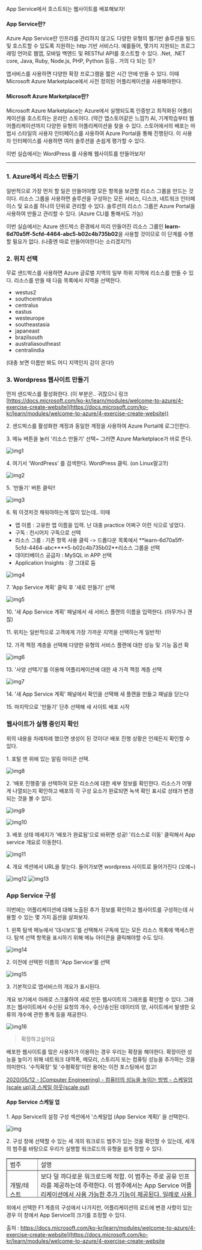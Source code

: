 
App Service에서 호스트되는 웹사이트를 배포해보자!

#### App Service란?

Azure App Service란 인프라를 관리하지 않고도 다양한 유형의 웹기반 솔루션을 빌드 및 호스트할 수 있도록 지원하는 http 기반 서비스다. 예를들어, 몇가지 지원되는 프로그래밍 언어로 웹앱, 모바일 백엔드 및 RESTful API를 호스트할 수 있다. .Net, .NET core, Java, Ruby, Node.js, PHP, Python 등등.. 거의 다 되는 듯?

앱서비스를 사용하면 다양한 확장 프로그램을 짧은 시간 안에 만들 수 있다. 이때 Microsoft Azure Marketplace에서 사전 정의된 어플리케이션을 사용해야한다.

#### Microsoft Azure Marketplace란?

Microsoft Azure Marketplace는 Azure에서 실행되도록 인증받고 최적화된 어플리케이션을 호스트하는 온라인 스토어다. (약간 앱스토어같은 느낌?) AI, 기계학습부터 웹어플리케이션까지 다양한 유형의 어플리케이션을 찾을 수 있다. 스토어에서의 배포는 마법사 스타일의 사용자 인터페이스를 사용하여 Azure Portal을 통해 진행된다. 이 사용자 인터페이스를 사용하면 여러 솔루션을 손쉽게 평가할 수 있다.

이번 실습에서는 WordPress 를 사용해 웹사이트를 만들어보자!

---

### 1\. Azure에서 리소스 만들기

일반적으로 가장 먼저 할 일은 만들어야할 모든 항목을 보관할 리소스 그룹을 만드는 것이다. 리소스 그룹을 사용하면 솔루션을 구성하는 모든 서비스, 디스크, 네트워크 인터페이스 및 요소를 하나의 단위로 관리할 수 있다. 솔루션의 리소스 그룹은 Azure Portal을 사용하여 만들고 관리할 수 있다. (Azure CLI를 통해서도 가능)

이번 실습에서는 Azure 샌드박스 환경에서 미리 만들어진 리소스 그룹인 **learn-6d70a5ff-5cfd-4464-abc5-b02c4b735b02**을 사용할 것이므로 이 단계를 수행할 필요가 없다. (나중엔 따로 만들어야한다는 소리겠지?!)

### 2\. 위치 선택

무료 샌드박스를 사용하면 Azure 글로벌 지역의 일부 하위 지역에 리소스를 만들 수 있다. 리소스를 만들 때 다음 목록에서 지역을 선택한다.

-   westus2
-   southcentralus
-   centralus
-   eastus
-   westeurope
-   southeastasia
-   japaneast
-   brazilsouth
-   australiasoutheast
-   centralindia

(대충 보면 이름만 봐도 어디 지역인지 감이 온다!)

### 3\. Wordpress 웹사이트 만들기

먼저 샌드박스를 활성화한다. (이 부분은.. 귀찮으니 링크 [https://docs.microsoft.com/ko-kr/learn/modules/welcome-to-azure/4-exercise-create-website](https://docs.microsoft.com/ko-kr/learn/modules/welcome-to-azure/4-exercise-create-website))

2\. 샌드박스를 활성화한 계정과 동일한 계정을 사용하여 Azure Portal에 로그인한다.

3\. 메뉴 버튼을 눌러 '리소스 만들기' 선택~ 그러면 Azure Marketplace가 바로 뜬다.

![img1](https://img1.daumcdn.net/thumb/R1280x0/?scode=mtistory2&fname=https%3A%2F%2Fk.kakaocdn.net%2Fdn%2FbkE1hm%2FbtqEjPGFq1r%2FP4MuUuFAAd45kYmme4eWKK%2Fimg.png)

4\. 여기서 'WordPress' 를 검색한다. WordPress 클릭. (on Linux말고1!)

![img2](https://img1.daumcdn.net/thumb/R1280x0/?scode=mtistory2&fname=https%3A%2F%2Fk.kakaocdn.net%2Fdn%2Fk40uI%2FbtqEiL58btB%2FHRSC8fXF6mTAueUDbXkXVk%2Fimg.png)

5\. '만들기' 버튼 클릭!!

![img3](https://img1.daumcdn.net/thumb/R1280x0/?scode=mtistory2&fname=https%3A%2F%2Fk.kakaocdn.net%2Fdn%2FyVLLh%2FbtqEil7DEZN%2F38sLEy6dd8PpWCaELOm8Vk%2Fimg.png)

6\. 뭐 이것저것 채워야하는게 많이 있는데.. 이때

-   앱 이름 : 고유한 앱 이름을 입력. 난 대충 practice 어쩌구 이런 식으로 넣었다.
-   구독 : 컨시어지 구독으로 선택
-   리소스 그룹 : 기존 항목 사용 클릭 -> 드롭다운 목록에서 **learn-6d70a5ff-5cfd-4464-abc\*\***5-b02c4b735b02\*\*리소스 그룹을 선택
-   데이터베이스 공급자 : MySQL in APP 선택
-   Application Insights : 걍 그대로 둠

![img4](https://img1.daumcdn.net/thumb/R1280x0/?scode=mtistory2&fname=https%3A%2F%2Fk.kakaocdn.net%2Fdn%2FxbAVV%2FbtqEils2nli%2FsU6HpSyBLGq0F5NRKjVe40%2Fimg.png)

7\. 'App Service 계획' 클릭 후 '새로 만들기' 선택

![img5](https://img1.daumcdn.net/thumb/R1280x0/?scode=mtistory2&fname=https%3A%2F%2Fk.kakaocdn.net%2Fdn%2Fb5hUjJ%2FbtqElkm6n6n%2FEPp1roc6vAKZXkQ2TdQ3Pk%2Fimg.png)

10\. '새 App Service 계획' 패널에서 새 서비스 플랜의 이름을 입력한다. (아무거나 괜찮)

11\. 위치는 일반적으로 고객에게 가장 가까운 지역을 선택하는게 일반적!

12\. 가격 책정 계층을 선택해 다양한 유형의 서비스 플랜에 대한 성능 및 기능 옵션 확

![img6](https://img1.daumcdn.net/thumb/R1280x0/?scode=mtistory2&fname=https%3A%2F%2Fk.kakaocdn.net%2Fdn%2FUajVX%2FbtqEmoPSOz1%2F90baifTPsOCN0cv8REJwzk%2Fimg.png)

13\. '사양 선택기'를 이용해 어플리케이션에 대한 새 가격 책정 계층 선택

![img7](https://img1.daumcdn.net/thumb/R1280x0/?scode=mtistory2&fname=https%3A%2F%2Fk.kakaocdn.net%2Fdn%2F4Fd5G%2FbtqEnHnbCA4%2Fgw5K2dTAINKKvimH38sPm0%2Fimg.png)

14\. '새 App Service 계획' 패널에서 확인을 선택해 새 플랜을 만들고 패널을 닫는다

15\. 마지막으로 '만들기' 단추 선택해 새 사이트 배포 시작

### 웹사이트가 실행 중인지 확인

위의 내용을 차례차례 했으면 생성이 된 것이다! 배포 진행 상황은 언제든지 확인할 수 있다.

1\. 포털 맨 위에 있는 알림 아이콘 선택. 

![img8](https://img1.daumcdn.net/thumb/R1280x0/?scode=mtistory2&fname=https%3A%2F%2Fk.kakaocdn.net%2Fdn%2FeJpNUy%2FbtqEliXbewd%2FyI1M0nAUksiRl74Zyx1Xy1%2Fimg.png)

2\. '배포 진행중'을 선택하여 모든 리소스에 대한 세부 정보를 확인한다. 리소스가 어떻게 나열되는지 확인하고 배포의 각 구성 요소가 완료되면 녹색 확인 표시로 상태가 변경되는 것을 볼 수 있다.

![img9](https://img1.daumcdn.net/thumb/R1280x0/?scode=mtistory2&fname=https%3A%2F%2Fk.kakaocdn.net%2Fdn%2FdOVM8b%2FbtqEmvnGoqf%2FbkdauXTkzSkud23AX1gAcK%2Fimg.png)

![img10](https://img1.daumcdn.net/thumb/R1280x0/?scode=mtistory2&fname=https%3A%2F%2Fk.kakaocdn.net%2Fdn%2FpzV15%2FbtqEnI0ILYc%2FHJTQ1KM5oOygXVNLUuP2J0%2Fimg.png)

3\. 배포 상태 메세지가 '배포가 완료됨'으로 바뀌면 성공! '리소스로 이동' 클릭해서 App service 개요로 이동한다.

![img11](https://img1.daumcdn.net/thumb/R1280x0/?scode=mtistory2&fname=https%3A%2F%2Fk.kakaocdn.net%2Fdn%2Fbf4h0N%2FbtqEk1VzLXu%2F8QFzBsxMpTZKySooUBHbRk%2Fimg.png)

4\. 개요 섹션에서 URL을 찾는다. 들어가보면 wordpress 사이트로 들어가진다 (오예~)

![img12](https://img1.daumcdn.net/thumb/R1280x0/?scode=mtistory2&fname=https%3A%2F%2Fk.kakaocdn.net%2Fdn%2FBETKu%2FbtqEnHgqXyu%2FudsMDUOEU5voGMcLsQTrK1%2Fimg.png)
![img13](https://img1.daumcdn.net/thumb/R1280x0/?scode=mtistory2&fname=https%3A%2F%2Fk.kakaocdn.net%2Fdn%2FmbB0M%2FbtqEniBcfuG%2FBQXzwZOAnaTA5PbEOUdEf0%2Fimg.png)

### App Service 구성

이번에는 어플리케이션에 대해 노출된 추가 정보를 확인하고 웹사이트를 구성하는데 사용할 수 있는 몇 가지 옵션을 살펴보자.

1\. 왼쪽 탐색 메뉴에서 '대시보드'를 선택해서 구독에 있는 모든 리소스 목록에 액세스한다. 탐색 선택 항목을 표시하기 위해 메뉴 아이콘을 클릭해야할 수도 있다.

![img14](https://img1.daumcdn.net/thumb/R1280x0/?scode=mtistory2&fname=https%3A%2F%2Fk.kakaocdn.net%2Fdn%2Fcdd37B%2FbtqEmpONCxF%2F3jylRt3bp6u6D8NCWIi4K0%2Fimg.png)

2\. 이전에 선택한 이름의 'App Service'를 선택

![img15](https://img1.daumcdn.net/thumb/R1280x0/?scode=mtistory2&fname=https%3A%2F%2Fk.kakaocdn.net%2Fdn%2FbuJv63%2FbtqEmKkDg5t%2FkgawBQySQK0Sjwbyb41L80%2Fimg.png)

3\. 기본적으로 앱서비스의 개요가 표시된다. 

개요 보기에서 아래로 스크롤하여 새로 만든 웹사이트의 그래프를 확인할 수 있다. 그래프는 웹사이트에서 수신된 요청의 개수, 수신/송신된 데이터의 양, 사이트에서 발생한 오류의 개수에 관한 통계 등을 제공한다.

![img16](https://img1.daumcdn.net/thumb/R1280x0/?scode=mtistory2&fname=https%3A%2F%2Fk.kakaocdn.net%2Fdn%2FrF0j7%2FbtqEnHHvdfD%2Fj5SyQlIvT3CKAmZSxhc2G1%2Fimg.png)

> 확장하고싶어요

배포한 웹사이트를 많은 사용자가 이용하는 경우 우리는 확장을 해야한다. 확장이란 성능을 높이기 위해 네트워크 대역폭, 메모리, 스토리지 또는 컴퓨팅 성능을 추가하는 것을 의미한다. '수직확장' 및 '수평확장'이란 용어는 이전 포스팅에서 참고! 

[2020/05/12 - \[Computer Engineering\] - 컴퓨터의 성능을 높이는 방법 - 스케일업(scale up)과 스케일 아웃(scale out)](https://butter-shower.tistory.com/109)


#### App Service 스케일 업

1\. App Service의 설정 구성 섹션에서 '스케일업 (App Service 계획)' 을 선택한다. 

![img](https://img1.daumcdn.net/thumb/R1280x0/?scode=mtistory2&fname=https%3A%2F%2Fk.kakaocdn.net%2Fdn%2FOVKB7%2FbtqEmqfTu0h%2F9YLMiKiUQNeXQulQ1A1fw1%2Fimg.png)

2\. 구성 창에 선택할 수 있는 세 개의 워크로드 범주가 있는 것을 확인할 수 있는데, 세개의 범주를 바탕으로 우리가 실행할 워크로드의 유형을 쉽게 정할 수 있다.

<table style="border-collapse: collapse; width: 100%; height: 104px;" border="1"><tbody><tr style="height: 17px;"><td style="width: 16.2791%; height: 17px;">범주</td><td style="width: 83.7209%; height: 17px;">설명</td></tr><tr style="height: 35px;"><td style="width: 16.2791%; height: 35px;">개발/테스트</td><td style="width: 83.7209%; height: 35px;">보다 덜 까다로운 워크로드에 적합. 이 범주는 주로 공유 인프라를 제공하는데 주력한다. 이 범주에서는 App Service 어플리케이션에서 사용 가능한 추가 기능이 제공된다. 일례로 사용자 지정 도메인/SSL 및 수동 확장을 들 수 있다.</td></tr><tr style="height: 35px;"><td style="width: 16.2791%; height: 35px;">프로덕션</td><td style="width: 83.7209%; height: 35px;">더 까다로운 워크로드에 적합하다. 이 범주에서는 스테이징 슬롯, 일일 백업, 트래픽 관리자와 같은 추가 기능도 볼 수 있다.</td></tr><tr style="height: 17px;"><td style="width: 16.2791%; height: 17px;">격리</td><td style="width: 83.7209%; height: 17px;">고급 네트워킹 및 미세 소정 확장이 필요한 워크로드에 적합하다.</td></tr></tbody></table>

위에서 선택한 F1 계층의 구성에서 나가지만, 어플리케이션의 로드에 변경 사항이 있는 경우 이 창에서 App Service의 크기를 조정할 수 있다.

출처 : <https://docs.microsoft.com/ko-kr/learn/modules/welcome-to-azure/4-exercise-create-website](https://docs.microsoft.com/ko-kr/learn/modules/welcome-to-azure/4-exercise-create-website>